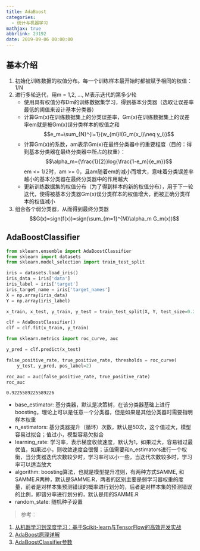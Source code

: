```yaml
---
title: AdaBoost
categories:
  - 统计与机器学习
mathjax: true
abbrlink: 23192
date: 2019-09-06 00:00:00
---
```


## 基本介绍

1. 初始化训练数据的权值分布。每⼀个训练样本最开始时都被赋予相同的权值：1/N
2. 进⾏多轮迭代，⽤m = 1,2, ..., M表⽰迭代的第多少轮
    - 使⽤具有权值分布Dm的训练数据集学习，得到基本分类器（选取让误差率最低的阈值来设计基本分类器）
    - 计算Gm(x)在训练数据集上的分类误差率，Gm(x)在训练数据集上的误差率em就是被Gm(x)误分类样本的权值之和
$$e_m=\sum_{N}^{i=1}{w_{mi}I(G_m(x_i)\neq y_i)}$$
    - 计算Gm(x)的系数，am表⽰Gm(x)在最终分类器中的重要程度（⽬的：得到基本分类器在最终分类器中所占的权重）：
$$\alpha_m={\frac{1}{2}}log{\frac{1-e_m}{e_m}}$$
em <= 1/2时，am >= 0，且am随着em的减⼩⽽增⼤，意味着分类误差率越⼩的基本分类器在最终分类器中的作⽤越⼤
    - 更新训练数据集的权值分布（为了得到样本的新的权值分布），⽤于下⼀轮迭代，使得被基本分类器Gm(x)误分类样本的权值增⼤，⽽被正确分类样本的权值减⼩  
3. 组合各个弱分类器，从⽽得到最终分类器
$$G(x)=sign(f(x))=sign(\sum_{m=1}^{M}\alpha_m G_m(x))$$

## AdaBoostClassifier


```python
from sklearn.ensemble import AdaBoostClassifier  
from sklearn import datasets
from sklearn.model_selection import train_test_split

iris = datasets.load_iris()
iris_data = iris['data']
iris_label = iris['target']
iris_target_name = iris['target_names']
X = np.array(iris_data)
Y = np.array(iris_label)

x_train, x_test, y_train, y_test = train_test_split(X, Y, test_size=0.25)

clf = AdaBoostClassifier()
clf = clf.fit(x_train, y_train)
```


```python
from sklearn.metrics import roc_curve, auc

y_pred = clf.predict(x_test)

false_positive_rate, true_positive_rate, thresholds = roc_curve(
    y_test, y_pred, pos_label=2)

roc_auc = auc(false_positive_rate, true_positive_rate)
roc_auc
```




    0.9225589225589226



- base_estimator: 基分类器，默认是决策树，在该分类器基础上进行boosting，理论上可以是任意一个分类器，但是如果是其他分类器时需要指明样本权重
- n_estimators: 基分类器提升（循环）次数，默认是50次，这个值过大，模型容易过拟合；值过小，模型容易欠拟合
- learning_rate: 学习率，表示梯度收敛速度，默认为1，如果过大，容易错过最优值，如果过小，则收敛速度会很慢；该值需要和n_estimators进行一个权衡，当分类器迭代次数较少时，学习率可以小一些，当迭代次数较多时，学习率可以适当放大
- algorithm: boosting算法，也就是模型提升准则，有两种方式SAMME, 和SAMME.R两种，默认是SAMME.R，两者的区别主要是弱学习器权重的度量，前者是对样本集预测错误的概率进行划分的，后者是对样本集的预测错误的比例，即错分率进行划分的，默认是用的SAMME.R
- random_state: 随机种子设置

> 参考：

1. [从机器学习到深度学习：基于Scikit-learn与TensorFlow的高效开发实战](http://www.broadview.com.cn/book/5337)
2. [AdaBoost原理详解](https://www.cnblogs.com/ScorpioLu/p/8295990.html)
3. [AdaBoostClassifier参数](https://www.cnblogs.com/mdevelopment/p/9445090.html)
